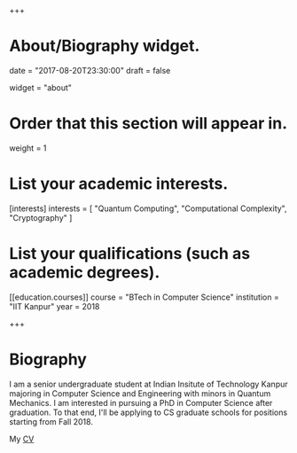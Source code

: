 +++
# About/Biography widget.

date = "2017-08-20T23:30:00"
draft = false

widget = "about"

# Order that this section will appear in.
weight = 1

# List your academic interests.
[interests]
  interests = [
    "Quantum Computing",
    "Computational Complexity",
    "Cryptography"
  ]

# List your qualifications (such as academic degrees).
[[education.courses]]
  course = "BTech in Computer Science"
  institution = "IIT Kanpur"
  year = 2018
 
+++

# Biography

I am a senior undergraduate student at Indian Insitute of Technology Kanpur majoring in Computer Science and Engineering with minors in Quantum Mechanics. I am interested in pursuing a PhD in Computer Science after graduation. To that end, I'll be applying to CS graduate schools for positions starting from Fall 2018. 

My [CV](http://aravindreddy.org/CV.pdf)
